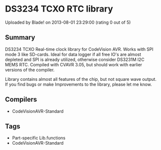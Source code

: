 # DS3234 TCXO RTC library

Uploaded by Blade! on 2013-08-01 23:29:00 (rating 0 out of 5)

## Summary

DS3234 TCXO Real-time clock library for CodeVision AVR. Works with SPI mode 3 like SD-cards. Ideal for data logger if all free IO's are almost depleted and SPI is already utilized, otherwise consider DS3231M I2C MEMS RTC. Compiled with CVAVR 3.05, but should work with earlier versions of the compiler.


Library contains almost all features of the chip, but not square wave output. If you find bugs or make Improvements to the library, please let me know.

## Compilers

- CodeVisionAVR-Standard

## Tags

- Part-specific Lib.functions
- CodeVisionAVR-Standard
